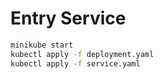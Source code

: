 # Entry Service

```sh
minikube start
kubectl apply -f deployment.yaml
kubectl apply -f service.yaml
```